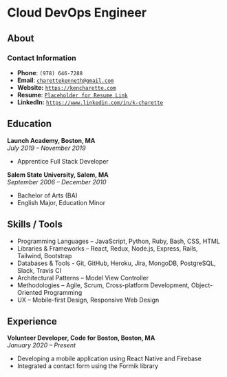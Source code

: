# Cloud DevOps Engineer

## About

### Contact Information
* **Phone**: `(978) 646-7288`
* **Email**: <a href="mailto:charettekenneth@gmail.com">`charettekenneth@gmail.com`</a>
* **Website:** <a href="https://kencharette.com/">`https://kencharette.com`</a>
* **Resume**: <a href="">`Placeholder for Resume Link`</a>
* **LinkedIn:** <a href="">`https://www.linkedin.com/in/k-charette`</a>

## Education
**Launch Academy, Boston, MA**<br>
*July 2019 &ndash; November 2019*  

* Apprentice Full Stack Developer 

**Salem State University, Salem, MA** <br> 
*September 2006 &ndash; December 2010*

* Bachelor of Arts (BA) <br>
* English Major, Education Minor  

## Skills / Tools
* Programming Languages &ndash; JavaScript, Python, Ruby, Bash, CSS, HTML
* Libraries & Frameworks &ndash; React, Redux, Node.js, Express, Rails, Tailwind, Bootstrap
* Databases & Tools - Git, GitHub, Heroku, Jira, MongoDB, PostgreSQL, Slack, Travis CI 
* Architectural Patterns &ndash; Model View Controller
* Methodologies &ndash; Agile, Scrum, Cross-platform Development, Object-Oriented Programming
* UX &ndash; Mobile-first Design, Responsive Web Design


## Experience
**Volunteer Developer, Code for Boston, Boston, MA**  
*January 2020 &ndash; Present*  
- Developing a mobile application using React Native and Firebase<br>
- Integrated a contact form using the Formik library<br>
